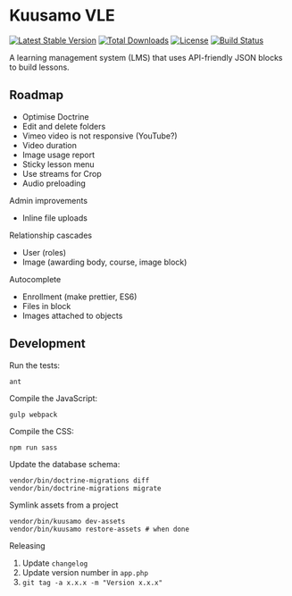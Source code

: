 Kuusamo VLE
===========

[![Latest Stable Version](https://poser.pugx.org/kuusamo/core/v)](//packagist.org/packages/kuusamo/core)
[![Total Downloads](https://poser.pugx.org/kuusamo/core/downloads)](//packagist.org/packages/kuusamo/core)
[![License](https://poser.pugx.org/kuusamo/core/license)](//packagist.org/packages/kuusamo/core)
[![Build Status](https://app.travis-ci.com/kuusamo/core.svg?branch=master&status=passed)](https://app.travis-ci.com/github/kuusamo/core)

A learning management system (LMS) that uses API-friendly JSON blocks to build lessons.


Roadmap
-------

* Optimise Doctrine
* Edit and delete folders
* Vimeo video is not responsive (YouTube?)
* Video duration
* Image usage report
* Sticky lesson menu
* Use streams for Crop
* Audio preloading

Admin improvements

* Inline file uploads

Relationship cascades

* User (roles)
* Image (awarding body, course, image block)

Autocomplete

* Enrollment (make prettier, ES6)
* Files in block
* Images attached to objects


Development
-----------

Run the tests:

    ant

Compile the JavaScript:

    gulp webpack

Compile the CSS:

    npm run sass

Update the database schema:

    vendor/bin/doctrine-migrations diff
    vendor/bin/doctrine-migrations migrate

Symlink assets from a project

    vendor/bin/kuusamo dev-assets
    vendor/bin/kuusamo restore-assets # when done

Releasing

1. Update `changelog`
2. Update version number in `app.php`
3. `git tag -a x.x.x -m "Version x.x.x"`
